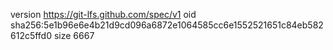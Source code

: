 version https://git-lfs.github.com/spec/v1
oid sha256:5e1b96e6e4b21d9cd096a6872e1064585cc6e1552521651c84eb582612c5ffd0
size 6667
